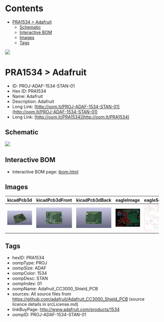 



Contents
========

* [PRA1534 > Adafruit](#pra1534--adafruit)
	* [Schematic](#schematic)
	* [Interactive BOM](#interactive-bom)
	* [Images](#images)
	* [Tags](#tags)
  
![][im]
# PRA1534 > Adafruit

- ID: PROJ-ADAF-1534-STAN-01
- Hex ID: PRA1534
- Name: Adafruit
- Description: Adafruit
- Long Link: [http://oom.lt/PROJ-ADAF-1534-STAN-01](http://oom.lt/PROJ-ADAF-1534-STAN-01)
- Long Link: [http://oom.lt/PRA1534](http://oom.lt/PRA1534)

## Schematic
  
![][schem]
## Interactive BOM

- Interactive BOM page: [ibom.html](https://htmlpreview.github.io/?https://github.com/oomlout/oomlout_OOMP_projects/blob/main/PROJ-ADAF-1534-STAN-01/kicad/bom/ibom.html)

## Images
  
  

|kicadPcb3d|kicadPcb3dFront|kicadPcb3dBack|eagleImage|eagleSchemImage|
| :---: | :---: | :---: | :---: | :---: |
|[![kicadPcb3d](kicadPcb3d_140.png)](kicadPcb3d.png)|[![kicadPcb3dFront](kicadPcb3dFront_140.png)](kicadPcb3dFront.png)|[![kicadPcb3dBack](kicadPcb3dBack_140.png)](kicadPcb3dBack.png)|[![eagleImage](eagleImage_140.png)](eagleImage.png)|[![eagleSchemImage](eagleSchemImage_140.png)](eagleSchemImage.png)|

## Tags

- hexID: PRA1534
- oompType: PROJ
- oompSize: ADAF
- oompColor: 1534
- oompDesc: STAN
- oompIndex: 01
- oompName: Adafruit_CC3000_Shield_PCB
- sources: All source files from https://github.com/adafruit/Adafruit_CC3000_Shield_PCB (source licence details in srcLicense.md)
- linkBuyPage: http://www.adafruit.com/products/1534
- oompID: PROJ-ADAF-1534-STAN-01



[im]: kicadPcb3d_450.png
[schem]: eagleSchemImage.png
